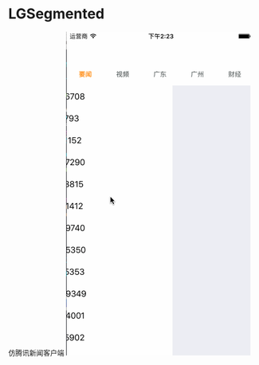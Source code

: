 # LGSegmented
仿腾讯新闻客户端
![效果图](https://github.com/likanjie/image/blob/master/segmented.gif?raw=true)
